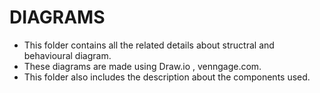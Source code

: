 # DIAGRAMS
- This folder contains all the related details about structral and behavioural diagram.
- These diagrams are made using Draw.io , venngage.com.
- This folder also includes the description about the components used.
